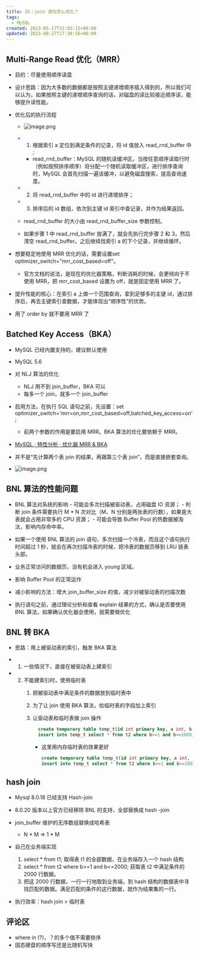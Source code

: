 ```yaml
---
title: 35｜join 语句怎么优化？
tags:
  - MySQL
created: 2023-05-17T22:03:15+08:00
updated: 2023-08-27T17:38:56+08:00
---
```


## Multi-Range Read 优化（MRR）

- 目的：尽量使用顺序读盘
- 设计思路：因为大多数的数据都是按照主键递增顺序插入得到的，所以我们可以认为，如果按照主键的递增顺序查询的话，对磁盘的读比较接近顺序读，能够提升读性能。

- 优化后的执行流程
  - ![image.png](https://cdn.jsdelivr.net/gh/11ze/static/images/mysql45-35-1.png)


  - 1. 根据索引 a 定位到满足条件的记录，将 id 值放入 read_rnd_buffer 中 ;
    - read_rnd_buffer：MySQL 的随机读缓冲区。当按任意顺序读取行时（例如按照排序顺序）将分配一个随机读取缓冲区，进行排序查询时，MySQL 会首先扫描一遍该缓冲，以避免磁盘搜索，提高查询速度。

  - 2. 将 read_rnd_buffer 中的 id 进行递增排序；
  - 3. 排序后的 id 数组，依次到主键 id 索引中查记录，并作为结果返回。

  - read_rnd_buffer 的大小由 read_rnd_buffer_size 参数控制。
  - 如果步骤 1 中 read_rnd_buffer 放满了，就会先执行完步骤 2 和 3，然后清空 read_rnd_buffer。之后继续找索引 a 的下个记录，并继续循环。

- 想要稳定地使用 MRR 优化的话，需要设置set optimizer_switch="mrr_cost_based=off"。
  - 官方文档的说法，是现在的优化器策略，判断消耗的时候，会更倾向于不使用 MRR，把 mrr_cost_based 设置为 off，就是固定使用 MRR 了。

- 提升性能的核心：在索引 a 上做一个范围查询，拿到足够多的主键 id，通过排序后，再去主键索引查数据，才能体现出“顺序性”的优势。
- 用了 order by 就不要用 MRR 了

## Batched Key Access（BKA）

- MySQL 已经内置支持的，建议默认使用
- MySQL 5.6
- 对 NLJ 算法的优化
  - NLJ 用不到 join_buffer，BKA 可以
  - 每多一个 join，就多一个 join_buffer

- 启用方法，在执行 SQL 语句之前，先设置：set optimizer_switch='mrr=on,mrr_cost_based=off,batched_key_access=on';
  - 前两个参数的作用是要启用 MRR。BKA 算法的优化要依赖于 MRR。

- [MySQL · 特性分析 · 优化器 MRR & BKA](http://mysql.taobao.org/monthly/2016/01/04/)
- 并不是“先计算两个表 join 的结果，再跟第三个表 join”，而是直接嵌套查询。
- ![image.png](https://cdn.jsdelivr.net/gh/11ze/static/images/mysql45-35-2.png)


## BNL 算法的性能问题

- BNL 算法对系统的影响
      - 可能会多次扫描被驱动表，占用磁盘 IO 资源；
      - 判断 join 条件需要执行 M * N 次对比（M、N 分别是两张表的行数），如果是大表就会占用非常多的 CPU 资源；
      - 可能会导致 Buffer Pool 的热数据被淘汰，影响内存命中率。

- 如果一个使用 BNL 算法的 join 语句，多次扫描一个冷表，而且这个语句执行时间超过 1 秒，就会在再次扫描冷表的时候，把冷表的数据页移到 LRU 链表头部。
- 业务正常访问的数据页，没有机会进入 young 区域。
- 影响 Buffer Pool 的正常运作

- 减小影响的方法：增大 join_buffer_size 的值，减少对被驱动表的扫描次数
- 执行语句之前，通过理论分析和查看 explain 结果的方式，确认是否要使用 BNL 算法，如果确认优化器会使用，就需要做优化

## BNL 转 BKA

- 思路：用上被驱动表的索引，触发 BKA 算法

- 1. 一些情况下，直接在被驱动表上建索引
- 2. 不能建索引时，使用临时表
     1. 把被驱动表中满足条件的数据放到临时表中
     2. 为了让 join 使用 BKA 算法，给临时表的字段加上索引
     3. 让驱动表和临时表做 join 操作

        ```sql
          create temporary table temp_t(id int primary key, a int, b int, index(b))engine=innodb;
          insert into temp_t select * from t2 where b>=1 and b<=2000;select * from t1 join temp_t on (t1.b=temp_t.b);
        ```

        - 这里用内存临时表的效果更好

            ```sql
            create temporary table temp_t(id int primary key, a int, b int, index (b))engine=memory;
            insert into temp_t select * from t2 where b>=1 and b<=2000;select * from t1 join temp_t on (t1.b=temp_t.b);
          ```

## hash join

- Mysql 8.0.18 已经支持 Hash-join
- 8.0.20 版本以上官方已经移除 BNL 的支持，全部替换成 hash -join
- join_buffer 维护的无序数组替换成哈希表

  - N * M => 1 * M

- 自己在业务端实现
  1. select * from t1; 取得表 t1 的全部数据，在业务端存入一个 hash 结构
  2. select * from t2 where b>=1 and b<=2000; 获取表 t2 中满足条件的 2000 行数据。
  3. 把这 2000 行数据，一行一行地取到业务端，到 hash 结构的数据表中寻找匹配的数据。满足匹配的条件的这行数据，就作为结果集的一行。

- 执行效率：hash join > 临时表

## 评论区

- where in (?)，？的多个值不需要排序
- 固态硬盘的顺序写还是比随机写快
